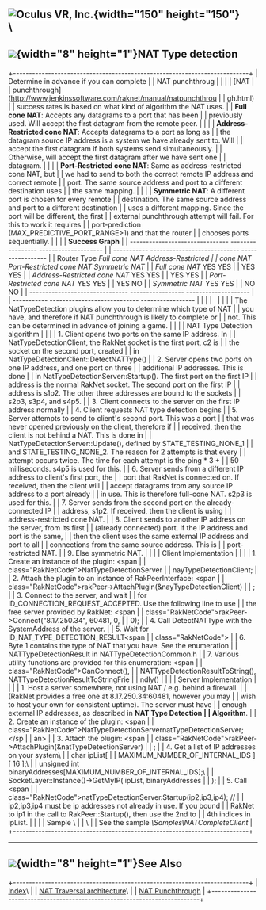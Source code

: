 <span style="background-color: rgb(255, 255, 255);">![Oculus VR,
Inc.](RakNet_Icon_Final-copy.jpg){width="150" height="150"}</span>\
\
  ---------------------------------------------------------
  ![](spacer.gif){width="8" height="1"}NAT Type detection
  ---------------------------------------------------------

+--------------------------------------------------------------------------+
| <span class="RakNetBlueHeader">Determine in advance if you can complete  |
| NAT punchthroug</span>                                                   |
|                                                                          |
| [NAT                                                                     |
| punchthrough](http://www.jenkinssoftware.com/raknet/manual/natpunchthrou |
| gh.html)                                                                 |
| success rates is based on what kind of algorithm the NAT uses.           |
| **Full cone NAT**: Accepts any datagrams to a port that has been         |
| previously used. Will accept the first datagram from the remote peer.    |
|                                                                          |
| **Address-Restricted cone NAT**: Accepts datagrams to a port as long as  |
| the datagram source IP address is a system we have already sent to. Will |
| accept the first datagram if both systems send simultaneously.           |
| Otherwise, will accept the first datagram after we have sent one         |
| datagram.                                                                |
|                                                                          |
| **Port-Restricted cone NAT**: Same as address-restricted cone NAT, but   |
| we had to send to both the correct remote IP address and correct remote  |
| port. The same source address and port to a different destination uses   |
| the same mapping.                                                        |
|                                                                          |
| **Symmetric NAT**: A different port is chosen for every remote           |
| destination. The same source address and port to a different destination |
| uses a different mapping. Since the port will be different, the first    |
| external punchthrough attempt will fail. For this to work it requires    |
| port-prediction (MAX\_PREDICTIVE\_PORT\_RANGE&gt;1) and that the router  |
| chooses ports sequentially.                                              |
|                                                                          |
| **Success Graph**                                                        |
|   ------------------------------- ----------------- -------------------- |
| ----------- ---------------------------- -----------------               |
|   Router Type                     *Full cone NAT*   *Address-Restricted  |
| cone NAT*   *Port-Restricted cone NAT*   *Symmetric NAT*                 |
|   *Full cone NAT*                 YES               YES                  |
|             YES                          YES                             |
|   *Address-Restricted cone NAT*   YES               YES                  |
|             YES                          YES                             |
|   *Port-Restricted cone NAT*      YES               YES                  |
|             YES                          NO                              |
|   *Symmetric NAT*                 YES               YES                  |
|             NO                           NO                              |
|   ------------------------------- ----------------- -------------------- |
| ----------- ---------------------------- -----------------               |
|                                                                          |
|                                                                          |
|                                                                          |
| The NatTypeDetection plugins allow you to determine which type of NAT    |
| you have, and therefore if NAT punchthrough is likely to complete or     |
| not. This can be determined in advance of joining a game.                |
|                                                                          |
| <span class="RakNetBlueHeader">NAT Type Detection algorithm</span>       |
|                                                                          |
| 1.  Client opens two ports on the same IP address. In                    |
|     NatTypeDetectionClient, the RakNet socket is the first port, c2 is   |
|     the socket on the second port, created                               |
|     in NatTypeDetectionClient::DetectNATType()                           |
| 2.  Server opens two ports on one IP address, and one port on three      |
|     additional IP addresses. This is done                                |
|     in NatTypeDetectionServer::Startup(). The first port on the first IP |
|     address is the normal RakNet socket. The second port on the first IP |
|     address is s1p2. The other three addresses are bound to the sockets  |
|     s2p3, s3p4, and s4p5.                                                |
| 3.  Client connects to the server on the first IP address normally       |
| 4.  Client requests NAT type detection begins                            |
| 5.  Server attempts to send to client's second port. This was a port     |
|     that was never opened previously on the client, therefore if         |
|     received, then the client is not behind a NAT. This is done in       |
|     NatTypeDetectionServer::Update(), defined by STATE\_TESTING\_NONE\_1 |
|     and STATE\_TESTING\_NONE\_2. The reason for 2 attempts is that every |
|     attempt occurs twice. The time for each attempt is the ping \* 3 +   |
|     50 milliseconds. s4p5 is used for this.                              |
| 6.  Server sends from a different IP address to client's first port, the |
|     port that RakNet is connected on. If received, then the client will  |
|     accept datagrams from any source IP address to a port already        |
|     in use. This is therefore full-cone NAT. s2p3 is used for this.      |
| 7.  Server sends from the second port on the already-connected IP        |
|     address, s1p2. If received, then the client is using                 |
|     address-restricted cone NAT.                                         |
| 8.  Client sends to another IP address on the server, from its first     |
|     (already connected) port. If the IP address and port is the same,    |
|     then the client uses the same external IP address and port to all    |
|     connections from the same source address. This is                    |
|     port-restricted NAT.                                                 |
| 9.  Else symmetric NAT.                                                  |
|                                                                          |
| <span class="RakNetBlueHeader">Client Implementation</span>              |
|                                                                          |
| 1.  Create an instance of the plugin: <span                              |
|     class="RakNetCode">NatTypeDetectionServer                            |
|     nayTypeDetectionClient;</span>                                       |
| 2.  Attach the plugin to an instance of RakPeerInterface: <span          |
|     class="RakNetCode">rakPeer-&gt;AttachPlugin(&nayTypeDetectionClient) |
| ;</span>                                                                 |
| 3.  Connect to the server, and wait                                      |
|     for ID\_CONNECTION\_REQUEST\_ACCEPTED. Use the following line to use |
|     the free server provided by RakNet: <span                            |
|     class="RakNetCode">rakPeer-&gt;Connect("8.17.250.34", 60481, 0,      |
|     0);</span>                                                           |
| 4.  Call DetectNATType with the SystemAddress of the server.             |
| 5.  Wait for ID\_NAT\_TYPE\_DETECTION\_RESULT<span                       |
|     class="RakNetCode"></span>                                           |
| 6.  Byte 1 contains the type of NAT that you have. See the enumeration   |
|     NATTypeDetectionResult in NATTypeDetectionCommon.h                   |
| 7.  Various utility functions are provided for this enumeration: <span   |
|     class="RakNetCode">CanConnect(),                                     |
|     NATTypeDetectionResultToString(), NATTypeDetectionResultToStringFrie |
| ndly()</span>                                                            |
|                                                                          |
| <span class="RakNetBlueHeader">Server Implementation</span>              |
|                                                                          |
| 1.  Host a server somewhere, not using NAT / e.g. behind a firewall.     |
|     (RakNet provides a free one at 8.17.250.34:60481, however you may    |
|     wish to host your own for consistent uptime). The server must have   |
|     enough external IP addresses, as described in **NAT Type Detection   |
|     Algorithm**.                                                         |
| 2.  Create an instance of the plugin: <span                              |
|     class="RakNetCode">NatTypeDetectionServernatTypeDetectionServer;</sp |
| an>                                                                      |
| 3.  Attach the plugin: <span                                             |
|     class="RakNetCode">rakPeer-&gt;AttachPlugin(&natTypeDetectionServer) |
| ;</span>                                                                 |
| 4.  Get a list of IP addresses on your system\                           |
|     <span class="RakNetCode">char ipList\[                               |
|     MAXIMUM\_NUMBER\_OF\_INTERNAL\_IDS \]\[ 16 \];\                      |
|     unsigned int binaryAddresses\[MAXIMUM\_NUMBER\_OF\_INTERNAL\_IDS\];\ |
|     SocketLayer::Instance()-&gt;GetMyIP( ipList, binaryAddresses         |
|     );</span>                                                            |
| 5.  Call <span                                                           |
|     class="RakNetCode">natTypeDetectionServer.Startup(ip2,ip3,ip4); //   |
|     ip2,ip3,ip4 must be ip addresses not already in use. If you bound    |
|     RakNet to ip1 in the call to RakPeer::Startup(), then use the 2nd to |
|     4th indices in ipList.</span>                                        |
|                                                                          |
| <span class="RakNetBlueHeader">Sample </span>\                           |
| \                                                                        |
| See the sample *\\Samples\\NATCompleteClient*                            |
+--------------------------------------------------------------------------+

  -----------------------------------------------
  ![](spacer.gif){width="8" height="1"}See Also
  -----------------------------------------------

+--------------------------------------------------------------------------+
| [Index](index.html)\                                                     |
| [NAT Traversal architecture](nattraversalarchitecture.html)\             |
| [NAT Punchthrough](natpunchthrough.html)                                 |
+--------------------------------------------------------------------------+


